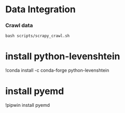# Data Integration

### Crawl data
``
bash scripts/scrapy_crawl.sh
``

# install python-levenshtein
!conda install -c conda-forge python-levenshtein

# install pyemd
!pipwin install pyemd

